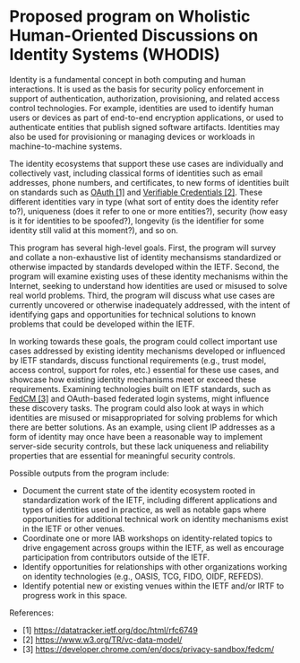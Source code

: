 # Proposed program on Wholistic Human-Oriented Discussions on Identity Systems (WHODIS)

Identity is a fundamental concept in both computing and human interactions. It is used as the basis for security policy enforcement in support of authentication, authorization, provisioning, and related access control technologies. For example, identities are used to identify human users or devices as part of end-to-end encryption applications, or used to authenticate entities that publish signed software artifacts. Identities may also be used for provisioning or managing devices or workloads in machine-to-machine systems.

The identity ecosystems that support these use cases are individually and collectively vast, including classical forms of identities such as email addresses, phone numbers, and certificates, to new forms of identities built on standards such as [OAuth [1]](https://datatracker.ietf.org/doc/html/rfc6749) and [Verifiable Credentials [2]](https://www.w3.org/TR/vc-data-model/). These different identities vary in type (what sort of entity does the identity refer to?), uniqueness (does it refer to one or more entities?), security (how easy is it for identities to be spoofed?), longevity (is the identifier for some identity still valid at this moment?), and so on.

This program has several high-level goals. First, the program will survey and collate a non-exhaustive list of identity mechansisms standardized or otherwise impacted by standards developed within the IETF. Second, the program will examine existing uses of these identity mechanisms within the Internet, seeking to understand how identities are used or misused to solve real world problems. Third, the program will discuss what use cases are currently uncovered or otherwise inadequately addressed, with the intent of identifying gaps and opportunities for technical solutions to known problems that could be developed within the IETF.

In working towards these goals, the program could collect important use cases addressed by existing identity mechanisms developed or influenced by IETF standards, discuss functional requirements (e.g., trust model, access control, support for roles, etc.) essential for these use cases, and showcase how existing identity mechanisms meet or exceed these requirements. Examining technologies built on IETF standards, such as [FedCM [3]](https://developer.chrome.com/en/docs/privacy-sandbox/fedcm/) and OAuth-based federated login systems, might influence these discovery tasks. The program could also look at ways in which identities are misused or misappropriated for solving problems for which there are better solutions. As an example, using client IP addresses as a form of identity may once have been a reasonable way to implement server-side security controls, but these lack uniqueness and reliability properties that are essential for meaningful security controls.

Possible outputs from the program include:
- Document the current state of the identity ecosystem rooted in standardization work of the IETF, including different applications and types of identities used in practice, as well as notable gaps where opportunities for additional technical work on identity mechanisms exist in the IETF or other venues.
- Coordinate one or more IAB workshops on identity-related topics to drive engagement across groups within the IETF, as well as encourage participation from contributors outside of the IETF.
- Identify opportunities for relationships with other organizations working on identity technologies (e.g., OASIS, TCG, FIDO, OIDF, REFEDS).
- Identify potential new or existing venues within the IETF and/or IRTF to progress work in this space.

References:
- [1] https://datatracker.ietf.org/doc/html/rfc6749
- [2] https://www.w3.org/TR/vc-data-model/
- [3] https://developer.chrome.com/en/docs/privacy-sandbox/fedcm/
